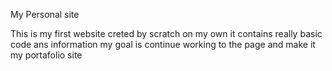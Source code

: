 My Personal site

This is my first website creted by scratch on my own
it contains really basic code ans information my goal is continue working to the page and make it my portafolio site 